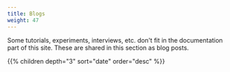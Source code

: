 ```yaml
---
title: Blogs
weight: 47
---
```


Some tutorials, experiments, interviews, etc. don't fit in the documentation part of this site. These are shared in this section as blog posts.

{{% children depth="3" sort="date" order="desc" %}}
